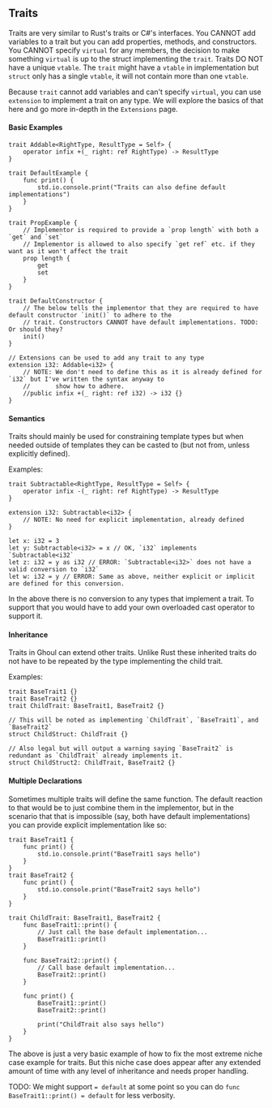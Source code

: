 ## Traits
Traits are very similar to Rust's traits or C#'s interfaces. You CANNOT add variables to a trait but you can add 
properties, methods, and constructors. You CANNOT specify `virtual` for any members, the decision to make something 
`virtual` is up to the struct implementing the `trait`. Traits DO NOT have a unique `vtable`. The `trait` might have a 
`vtable` in implementation but `struct` only has a single `vtable`, it will not contain more than one `vtable`.

Because `trait` cannot add variables and can't specify `virtual`, you can use `extension` to implement a trait on any 
type. We will explore the basics of that here and go more in-depth in the `Extensions` page.

#### Basic Examples
    
    trait Addable<RightType, ResultType = Self> {
        operator infix +(_ right: ref RightType) -> ResultType
    }
    
    trait DefaultExample {
        func print() {
            std.io.console.print("Traits can also define default implementations")
        }
    }
    
    trait PropExample {
        // Implementor is required to provide a `prop length` with both a `get` and `set`
        // Implementor is allowed to also specify `get ref` etc. if they want as it won't affect the trait
        prop length {
            get
            set
        }
    }
    
    trait DefaultConstructor {
        // The below tells the implementor that they are required to have default constructor `init()` to adhere to the 
        // trait. Constructors CANNOT have default implementations. TODO: Or should they?
        init()
    }
    
    // Extensions can be used to add any trait to any type
    extension i32: Addable<i32> {
        // NOTE: We don't need to define this as it is already defined for `i32` but I've written the syntax anyway to 
        //       show how to adhere.
        //public infix +(_ right: ref i32) -> i32 {}
    }
    
#### Semantics
Traits should mainly be used for constraining template types but when needed outside of templates they can be casted to 
(but not from, unless explicitly defined).

Examples:
    
    trait Subtractable<RightType, ResultType = Self> {
        operator infix -(_ right: ref RightType) -> ResultType
    }
    
    extension i32: Subtractable<i32> {
        // NOTE: No need for explicit implementation, already defined
    }
    
    let x: i32 = 3
    let y: Subtractable<i32> = x // OK, `i32` implements `Subtractable<i32`
    let z: i32 = y as i32 // ERROR: `Subtractable<i32>` does not have a valid conversion to `i32`
    let w: i32 = y // ERROR: Same as above, neither explicit or implicit are defined for this conversion.
    
In the above there is no conversion to any types that implement a trait. To support that you would have to add your own 
overloaded cast operator to support it.

#### Inheritance
Traits in Ghoul can extend other traits. Unlike Rust these inherited traits do not have to be repeated by the type 
implementing the child trait.

Examples:
    
    trait BaseTrait1 {}
    trait BaseTrait2 {}
    trait ChildTrait: BaseTrait1, BaseTrait2 {}
    
    // This will be noted as implementing `ChildTrait`, `BaseTrait1`, and `BaseTrait2`
    struct ChildStruct: ChildTrait {}
    
    // Also legal but will output a warning saying `BaseTrait2` is redundant as `ChildTrait` already implements it.
    struct ChildStruct2: ChildTrait, BaseTrait2 {}
    
#### Multiple Declarations
Sometimes multiple traits will define the same function. The default reaction to that would be to just combine them in 
the implementor, but in the scenario that that is impossible (say, both have default implementations) you can provide 
explicit implementation like so:
    
    trait BaseTrait1 {
        func print() {
            std.io.console.print("BaseTrait1 says hello")
        }
    }
    trait BaseTrait2 {
        func print() {
            std.io.console.print("BaseTrait2 says hello")
        }
    }
    
    trait ChildTrait: BaseTrait1, BaseTrait2 {
        func BaseTrait1::print() {
            // Just call the base default implementation...
            BaseTrait1::print()
        }
        
        func BaseTrait2::print() {
            // Call base default implementation...
            BaseTrait2::print()
        }
        
        func print() {
            BaseTrait1::print()
            BaseTrait2::print()
            
            print("ChildTrait also says hello")
        }
    }
    
The above is just a very basic example of how to fix the most extreme niche case example for traits. But this niche 
case does appear after any extended amount of time with any level of inheritance and needs proper handling.

TODO: We might support `= default` at some point so you can do `func BaseTrait1::print() = default` for less verbosity.
